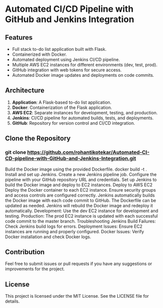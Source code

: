 # Automated CI/CD Pipeline with GitHub and Jenkins Integration
## Features

- Full stack to-do list application built with Flask.
- Containerized with Docker.
- Automated deployment using Jenkins CI/CD pipeline.
- Multiple AWS EC2 instances for different environments (dev, test, prod).
- GitHub integration with web tokens for secure access.
- Automated Docker image updates and deployments on code commits.

## Architecture

1. **Application**: A Flask-based to-do list application.
2. **Docker**: Containerization of the Flask application.
3. **AWS EC2**: Separate instances for development, testing, and production.
4. **Jenkins**: CI/CD pipeline for automated builds, tests, and deployments.
5. **GitHub**: Repository for version control and CI/CD integration.

## Clone the Repository

### git clone https://github.com/rohantikotekar/Automated-CI-CD-pipeline-with-GitHub-and-Jenkins-Integration.git
Build the Docker image using the provided Dockerfile.
docker build -t <image-name> .
Install and set up Jenkins.
Create a new Jenkins pipeline job.
Configure the pipeline with your GitHub repository URL and credentials.
Set up Jenkins to build the Docker image and deploy to EC2 instances.
Deploy to AWS EC2
Deploy the Docker container to each EC2 instance.
Ensure security groups and access controls are configured correctly.
Jenkins automatically builds the Docker image with each code commit to GitHub.
The Dockerfile can be updated as needed. Jenkins will rebuild the Docker image and redeploy it automatically.
Development: Use the dev EC2 instance for development and testing.
Production: The prod EC2 instance is updated with each successful code commit to the master branch.
Troubleshooting
Jenkins Build Failures: Check Jenkins build logs for errors.
Deployment Issues: Ensure EC2 instances are running and properly configured.
Docker Issues: Verify Docker installation and check Docker logs.

## Contribution

Feel free to submit issues or pull requests if you have any suggestions or improvements for the project.

## License

This project is licensed under the MIT License. See the LICENSE file for details.

